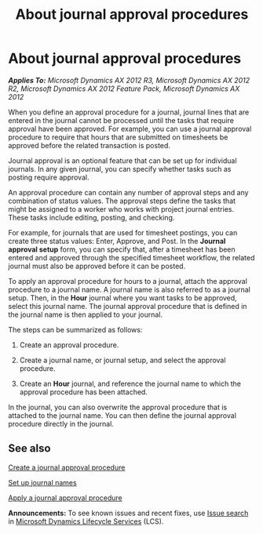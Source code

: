 ﻿---
title: About journal approval procedures
TOCTitle: About journal approval procedures
ms:assetid: effa7746-7ad0-4033-8d83-3119aef8e785
ms:mtpsurl: https://technet.microsoft.com/en-us/library/Aa551570(v=AX.60)
ms:contentKeyID: 37822168
ms.date: 04/18/2014
mtps_version: v=AX.60
f1_keywords:
- approval procedure
- approve journal
---

# About journal approval procedures 


_**Applies To:** Microsoft Dynamics AX 2012 R3, Microsoft Dynamics AX 2012 R2, Microsoft Dynamics AX 2012 Feature Pack, Microsoft Dynamics AX 2012_

When you define an approval procedure for a journal, journal lines that are entered in the journal cannot be processed until the tasks that require approval have been approved. For example, you can use a journal approval procedure to require that hours that are submitted on timesheets be approved before the related transaction is posted.

Journal approval is an optional feature that can be set up for individual journals. In any given journal, you can specify whether tasks such as posting require approval.

An approval procedure can contain any number of approval steps and any combination of status values. The approval steps define the tasks that might be assigned to a worker who works with project journal entries. These tasks include editing, posting, and checking.

For example, for journals that are used for timesheet postings, you can create three status values: Enter, Approve, and Post. In the **Journal approval setup** form, you can specify that, after a timesheet has been entered and approved through the specified timesheet workflow, the related journal must also be approved before it can be posted.

To apply an approval procedure for hours to a journal, attach the approval procedure to a journal name. A journal name is also referred to as a journal setup. Then, in the **Hour** journal where you want tasks to be approved, select this journal name. The journal approval procedure that is defined in the journal name is then applied to your journal.

The steps can be summarized as follows:

1.  Create an approval procedure.

2.  Create a journal name, or journal setup, and select the approval procedure.

3.  Create an **Hour** journal, and reference the journal name to which the approval procedure has been attached.

In the journal, you can also overwrite the approval procedure that is attached to the journal name. You can then define the journal approval procedure directly in the journal.

## See also

[Create a journal approval procedure](create-a-journal-approval-procedure.md)

[Set up journal names](set-up-journal-names.md)

[Apply a journal approval procedure](apply-a-journal-approval-procedure.md)

  
**Announcements:** To see known issues and recent fixes, use [Issue search](http://go.microsoft.com/fwlink/?linkid=389258) in [Microsoft Dynamics Lifecycle Services](http://go.microsoft.com/fwlink/?linkid=306505) (LCS).

